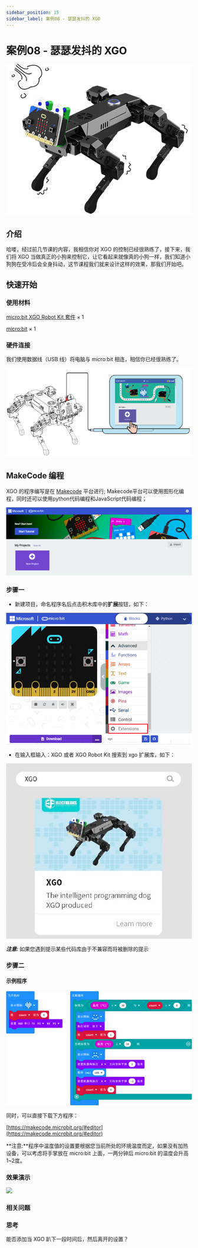 ```yaml
---
sidebar_position: 15
sidebar_label: 案例08 - 瑟瑟发抖的 XGO
---
```


# 案例08 - 瑟瑟发抖的 XGO

![](./images/microbit-xgo-robot-kit-case08-01.png)

## 介绍
哈喽，经过前几节课的内容，我相信你对 XGO 的控制已经很熟练了，接下来，我们将 XGO 当做真正的小狗来控制它，让它看起来就像真的小狗一样，我们知道小狗狗在受冷后会全身抖动，这节课程我们就来设计这样的效果，那我们开始吧。

## 快速开始

### 使用材料

[micro:bit XGO Robot Kit 套件](https://www.elecfreaks.com/micro-bit-xgo-robot-kit.html) × 1

[micro:bit](https://www.elecfreaks.com/bbc-micro-bit-board-for-coding-programming-microbit.html) × 1

### 硬件连接

我们使用数据线（USB 线）将电脑与 micro:bit 相连，相信你已经很熟练了。

![](./images/microbit-xgo-robot-kit-22.png)

## MakeCode 编程

XGO 的程序编写是在 [Makecode](https://makecode.microbit.org/#) 平台进行; Makecode平台可以使用图形化编程，同时还可以使用python代码编程和JavaScript代码编程；

![](./images/microbit-xgo-robot-kit-10.png)

### 步骤一

- 新建项目，命名程序名后点击积木库中的**扩展**按钮，如下：

![](./images/microbit-xgo-robot-kit-12.png)

- 在输入框输入：XGO 或者 XGO Robot Kit 搜索到 xgo 扩展库，如下：

![](./images/microbit-xgo-robot-kit-13.png)

**_注意:_** 如果您遇到提示某些代码库由于不兼容而将被删除的提示

### 步骤二

#### 示例程序

![microbit-屏幕截图 (11).png](./images/microbit-xgo-robot-kit-case08-02.png)

同时，可以直接下载下方程序：

[https://makecode.microbit.org/#editor](https://makecode.microbit.org/#editor)

**注意:**程序中温度值的设置要根据您当前所处的环境温度而定，如果没有加热设备，可以考虑将手掌放在 micro:bit 上面，一两分钟后 micro:bit 的温度会升高1~2度。

### 效果演示

![](./images/microbit-xgo-robot-kit-case08-03.gif)

### 相关问题

### 思考

能否添加当 XGO 趴下一段时间后，然后离开的设置？
